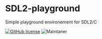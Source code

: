 # SDL2-playground
Simple playground environement for SDL2/C

[![GitHub license](https://img.shields.io/github/license/Naereen/StrapDown.js.svg)](https://github.com/jellyfish101/IHC-controller/blob/master/LICENSE)
![Maintaner](https://img.shields.io/badge/author-@jellyfish101-blue)
